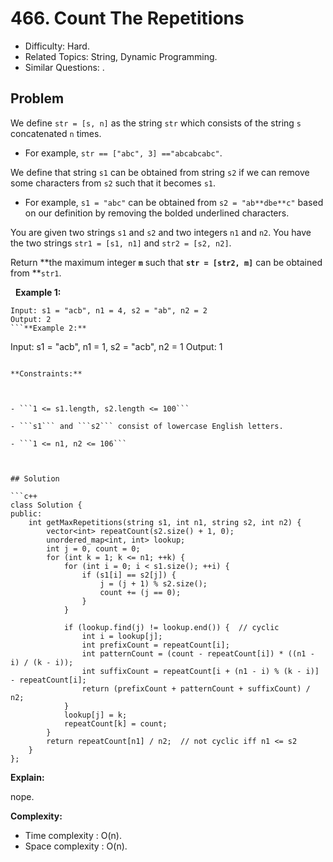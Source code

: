 # 466. Count The Repetitions

- Difficulty: Hard.
- Related Topics: String, Dynamic Programming.
- Similar Questions: .

## Problem

We define ```str = [s, n]``` as the string ```str``` which consists of the string ```s``` concatenated ```n``` times.


	
- For example, ```str == ["abc", 3] =="abcabcabc"```.


We define that string ```s1``` can be obtained from string ```s2``` if we can remove some characters from ```s2``` such that it becomes ```s1```.


	
- For example, ```s1 = "abc"``` can be obtained from ```s2 = "ab**dbe**c"``` based on our definition by removing the bolded underlined characters.


You are given two strings ```s1``` and ```s2``` and two integers ```n1``` and ```n2```. You have the two strings ```str1 = [s1, n1]``` and ```str2 = [s2, n2]```.

Return **the maximum integer **```m```** such that **```str = [str2, m]```** can be obtained from **```str1```.

 
**Example 1:**
```
Input: s1 = "acb", n1 = 4, s2 = "ab", n2 = 2
Output: 2
```**Example 2:**
```
Input: s1 = "acb", n1 = 1, s2 = "acb", n2 = 1
Output: 1
```
 
**Constraints:**


	
- ```1 <= s1.length, s2.length <= 100```
	
- ```s1``` and ```s2``` consist of lowercase English letters.
	
- ```1 <= n1, n2 <= 106```



## Solution

```c++
class Solution {
public:
    int getMaxRepetitions(string s1, int n1, string s2, int n2) {
        vector<int> repeatCount(s2.size() + 1, 0);
        unordered_map<int, int> lookup;
        int j = 0, count = 0;
        for (int k = 1; k <= n1; ++k) {
            for (int i = 0; i < s1.size(); ++i) {
                if (s1[i] == s2[j]) {
                    j = (j + 1) % s2.size();
                    count += (j == 0);
                }
            }
            
            if (lookup.find(j) != lookup.end()) {  // cyclic
                int i = lookup[j];
                int prefixCount = repeatCount[i];
                int patternCount = (count - repeatCount[i]) * ((n1 - i) / (k - i));
                int suffixCount = repeatCount[i + (n1 - i) % (k - i)] - repeatCount[i];
                return (prefixCount + patternCount + suffixCount) / n2;
            }
            lookup[j] = k;
            repeatCount[k] = count;
        }
        return repeatCount[n1] / n2;  // not cyclic iff n1 <= s2
    }
};
```

**Explain:**

nope.

**Complexity:**

* Time complexity : O(n).
* Space complexity : O(n).
